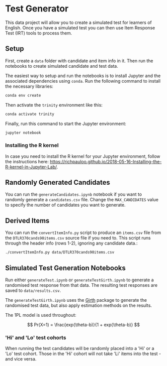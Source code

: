 # Test Generator

This data project will allow you to create a simulated test for learners of English. Once you have a simulated test you can then use Item Response Test (IRT) tools to process them.

## Setup

First, create a `data` folder with candidate and item info in it. Then run the notebooks to create simulated candidate and test data.

The easiest way to setup and run the notebooks is to install Jupyter and the associated dependencies using `conda`. Run the following command to install the necessary libraries:

```bash
conda env create
```

Then activate the `trinity` environment like this:

```bash
conda activate trinity
```

Finally, run this command to start the Jupyter environment:

```bash
jupyter notebook
```

### Installing the R kernel

In case you need to install the R kernel for your Jupyter environment, follow the instructions here: https://richpauloo.github.io/2018-05-16-Installing-the-R-kernel-in-Jupyter-Lab/.

## Randomly Generated Candidates

You can run the `generateCandidates.ipynb` notebook if you want to randomly generate a `candidates.csv` file. Change the `MAX_CANDIDATES` value to specify the number of candidates you want to generate.

## Derived Items

You can run the `convertItemInfo.py` script to produce an `items.csv` file from the `DTLR370cands90items.csv` source file if you need to. This script runs through the header info (rows 1-2), ignoring any candidate data.:

```bash
./convertItemInfo.py data/DTLR370cands90items.csv
```

## Simulated Test Generation Notebooks

Run either `generateTest.ipynb` or `generateTestGirth.ipynb` to generate a randomised test response from that data. The resulting test responses are saved to `data/results.csv`.

The `generateTestGirth.ipynb` uses the [Girth](https://eribean.github.io/girth/) package to generate the randomised test data, but also apply estimation methods on the results.

The 1PL model is used throughout:

$$
Pr(X=1) = \frac{exp(\theta-b)}{1 + exp(\theta-b)}
$$


### 'Hi' and 'Lo' test cohorts

When running the test candidates will be randomly placed into a 'Hi' or a 'Lo' test cohort. Those in the 'Hi' cohort will not take 'Li' items into the test - and vice versa.
